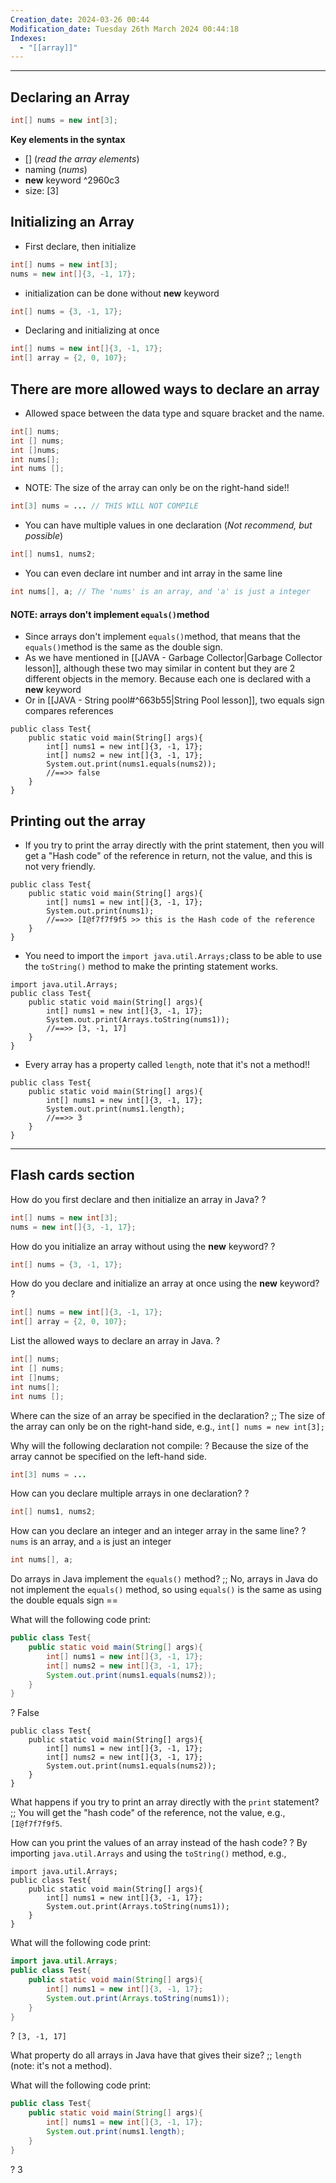 ```yaml
---
Creation_date: 2024-03-26 00:44
Modification_date: Tuesday 26th March 2024 00:44:18
Indexes:
  - "[[array]]"
---
```


----

## Declaring an Array

```java
int[] nums = new int[3];
```

**Key elements in the syntax**
- [] (*read the array elements*)
- naming (*nums*)
- **new** keyword ^2960c3
- size: \[3]

## Initializing an Array

- First declare, then initialize
```java
int[] nums = new int[3];
nums = new int[]{3, -1, 17};
```

- initialization can be done without **new** keyword
```java
int[] nums = {3, -1, 17};
```

- Declaring and initializing at once
```java
int[] nums = new int[]{3, -1, 17};
int[] array = {2, 0, 107};
```

## There are more allowed ways to declare an array
- Allowed space between the data type and square bracket and the name.
```java
int[] nums;
int [] nums;
int []nums;
int nums[];
int nums [];
```

- NOTE: The size of the array can only be on the right-hand side!!
```java
int[3] nums = ... // THIS WILL NOT COMPILE
```

- You can have multiple values in one declaration (*Not recommend, but possible*)
```java
int[] nums1, nums2;
```

- You can even declare int number and int array in the same line
```java
int nums[], a; // The 'nums' is an array, and 'a' is just a integer
```

#### NOTE: arrays don't implement `equals()`method
- Since arrays don't implement `equals()`method, that means that the `equals()`method is the same as the double sign. 
- As we have mentioned in [[JAVA - Garbage Collector|Garbage Collector lesson]], although these two may similar in content but they are 2 different objects in the memory. Because each one is declared with a **new** keyword
- Or in [[JAVA - String pool#^663b55|String Pool lesson]], two equals sign compares references
```run-java
public class Test{
	public static void main(String[] args){
		int[] nums1 = new int[]{3, -1, 17};
		int[] nums2 = new int[]{3, -1, 17};
		System.out.print(nums1.equals(nums2));
		//==>> false
	}
}
```

## Printing out the array

- If you try to print the array directly with the print statement, then you will get a "Hash code" of the reference in return, not the value, and this is not very friendly.
```run-java
public class Test{
	public static void main(String[] args){
		int[] nums1 = new int[]{3, -1, 17};
		System.out.print(nums1);
		//==>> [I@f7f7f9f5 >> this is the Hash code of the reference
	}
}
```

- You need to import the `import java.util.Arrays;`class to be able to use the `toString()` method to make the printing statement works.
```run-java
import java.util.Arrays;
public class Test{
	public static void main(String[] args){
		int[] nums1 = new int[]{3, -1, 17};
		System.out.print(Arrays.toString(nums1));
		//==>> [3, -1, 17]
	}
}
```

- Every array has a property called `length`, note that it's not a method!!
```run-java
public class Test{
	public static void main(String[] args){
		int[] nums1 = new int[]{3, -1, 17};
		System.out.print(nums1.length);
		//==>> 3
	}
}
```


---
## Flash cards section

How do you first declare and then initialize an array in Java?
?
```java
int[] nums = new int[3];
nums = new int[]{3, -1, 17};
```

How do you initialize an array without using the **new** keyword?
?
```java
int[] nums = {3, -1, 17};
```

How do you declare and initialize an array at once using the **new** keyword?
?
```java
int[] nums = new int[]{3, -1, 17};
int[] array = {2, 0, 107};
```

List the allowed ways to declare an array in Java.
?
```java
int[] nums;
int [] nums;
int []nums;
int nums[];
int nums [];
```

Where can the size of an array be specified in the declaration? ;; The size of the array can only be on the right-hand side, e.g., `int[] nums = new int[3];`

Why will the following declaration not compile:
?
Because the size of the array cannot be specified on the left-hand side.
```java
int[3] nums = ...
```

How can you declare multiple arrays in one declaration?
?
```java
int[] nums1, nums2;
```

How can you declare an integer and an integer array in the same line?
?
`nums` is an array, and `a` is just an integer
```java
int nums[], a;
```

Do arrays in Java implement the `equals()` method? ;; No, arrays in Java do not implement the `equals()` method, so using `equals()` is the same as using the double equals sign ==

What will the following code print:
```java
public class Test{
    public static void main(String[] args){
        int[] nums1 = new int[]{3, -1, 17};
        int[] nums2 = new int[]{3, -1, 17};
        System.out.print(nums1.equals(nums2));
    }
}
```
?
False
```run-java
public class Test{
    public static void main(String[] args){
        int[] nums1 = new int[]{3, -1, 17};
        int[] nums2 = new int[]{3, -1, 17};
        System.out.print(nums1.equals(nums2));
    }
}
```

What happens if you try to print an array directly with the `print` statement? ;; You will get the "hash code" of the reference, not the value, e.g., `[I@f7f7f9f5`.

How can you print the values of an array instead of the hash code?
?
By importing `java.util.Arrays` and using the `toString()` method, e.g.,
```run-java
import java.util.Arrays;
public class Test{
    public static void main(String[] args){
        int[] nums1 = new int[]{3, -1, 17};
        System.out.print(Arrays.toString(nums1));
    }
}
```

What will the following code print:
```java
import java.util.Arrays;
public class Test{
    public static void main(String[] args){
        int[] nums1 = new int[]{3, -1, 17};
        System.out.print(Arrays.toString(nums1));
    }
}
```
?
`[3, -1, 17]`

What property do all arrays in Java have that gives their size? ;; `length` (note: it's not a method).

What will the following code print:
```java
public class Test{
    public static void main(String[] args){
        int[] nums1 = new int[]{3, -1, 17};
        System.out.print(nums1.length);
    }
}
```
?
3








